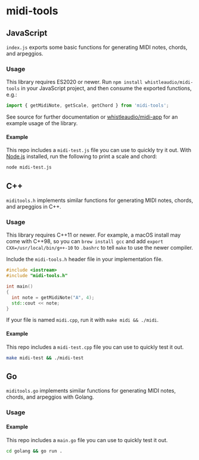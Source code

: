 # midi-tools

## JavaScript

`index.js` exports some basic functions for generating MIDI notes, chords, and arpeggios.

### Usage

This library requires ES2020 or newer. Run `npm install whistleaudio/midi-tools` in your JavaScript project, and then consume the exported functions, e.g.:

```js
import { getMidiNote, getScale, getChord } from 'midi-tools';
```

See source for further documentation or [whistleaudio/midi-app](https://github.com/whistleaudio/midi-app) for an example usage of the library.

#### Example

This repo includes a `midi-test.js` file you can use to quickly try it out. With [Node.js](https://nodejs.org) installed, run the following to print a scale and chord:

```sh
node midi-test.js
```

## C++

`miditools.h` implements similar functions for generating MIDI notes, chords, and arpeggios in C++.

### Usage

This library requires C++11 or newer. For example, a macOS install may come with C++98, so you can `brew install gcc` and add `export CXX=/usr/local/bin/g++-10` to `.bashrc` to tell `make` to use the newer compiler.

Include the `midi-tools.h` header file in your implementation file.

```cpp
#include <iostream>
#include "midi-tools.h"

int main()
{
  int note = getMidiNote("A", 4);
  std::cout << note;
}
```

If your file is named `midi.cpp`, run it with `make midi && ./midi`.

#### Example

This repo includes a `midi-test.cpp` file you can use to quickly test it out.

```sh
make midi-test && ./midi-test
```

## Go

`miditools.go` implements similar functions for generating MIDI notes, chords, and arpeggios with Golang.

### Usage

#### Example

This repo includes a `main.go` file you can use to quickly test it out.

```sh
cd golang && go run .
```
